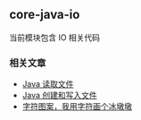 ## core-java-io
当前模块包含 IO 相关代码

### 相关文章
- [Java 读取文件](https://www.wdbyte.com/java/io/file-read/)
- [Java 创建和写入文件](https://www.wdbyte.com/java/io/file-create-write/)
- [字符图案，我用字符画个冰墩墩](https://www.wdbyte.com/java/char-image.html)